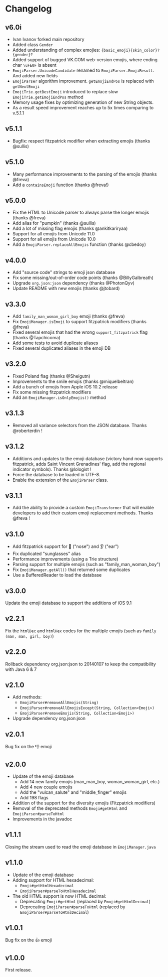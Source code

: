 # Changelog

## v6.0i

- Ivan Ivanov forked main repository
- Added class `Gender`
- Added understanding of complex emojies: `{basic_emoji}{skin_color}?{gender}?`
- Added support of bugged VK.COM web-version emojis, where ending char `\uFE0F` is absent
- `EmojiParser.UnicodeCandidate` renamed to `EmojiParser.EmojiResult`. And added new fields
- `EmojiParser` algorithm improvement. `getEmojiEndPos` is replaced with `getNextEmoji`<br>
- `EmojiTrie.getBestEmoji` introduced to replace slow `EmojiTrie.getEmojiEndPos` method
- Memory usage fixes by optimizing generation of new String objects.
- As a result speed improvement reaches up to 5x times comparing to v.5.1.1

## v5.1.1

- Bugfix: respect fitzpatrick modifier when extracting emojis (thanks @sullis)

## v5.1.0

- Many performance improvements to the parsing of the emojis (thanks @freva)
- Add a `containsEmoji` function (thanks @freva!)

## v5.0.0

- Fix the HTML to Unicode parser to always parse the longer emojis (thanks @freva)
- Add alias for "pumpkin" (thanks @sullis)
- Add a lot of missing flag emojis (thanks @ankitkariryaa)
- Support for all emojis from Unicode 11.0
- Support for all emojis from Unicode 10.0
- Add a `EmojiParser.replaceAllEmojis` function (thanks @cbedoy)

## v4.0.0

- Add "source code" strings to emoji json database
- Fix some missing/out-of-order code points (thanks @BillyGalbreath)
- Upgrade `org.json:json` dependency (thanks @PhotonQyv)
- Update README with new emojis (thanks @jtobard)

## v3.3.0

- Add `family_man_woman_girl_boy` emoji (thanks @freva)
- Fix `EmojiManager.isEmoji` to support fitzpatrick modifiers (thanks @freva)
- Fixed several emojis that had the wrong `support_fitzpatrick` flag (thanks @Tapchicoma)
- Add some tests to avoid duplicate aliases
- Fixed several duplicated aliases in the emoji DB

## v3.2.0

- Fixed Poland flag (thanks @Sheigutn)
- Improvements to the smile emojis (thanks @miquelbeltran)
- Add a bunch of emojis from Apple iOS 10.2 release
- Fix some missing fitzpatrick modifiers
- Add an `EmojiManager.isOnlyEmojis()` method

## v3.1.3

- Removed all variance selectors from the JSON database. Thanks @roberterdin !

## v3.1.2

- Additions and updates to the emoji database (victory hand now supports fitzpatrick, adds Saint Vincent Grenadines' flag, add the regional indicator symbols). Thanks @lologist !
- Force the database to be loaded in UTF-8.
- Enable the extension of the `EmojiParser` class.

## v3.1.1

- Add the ability to provide a custom `EmojiTransformer` that will enable developers to add their custom emoji replacement methods. Thanks @freva !

## v3.1.0

- Add fitzpatrick support for 👃 ("nose") and 👂 ("ear")
- Fix duplicated "sunglasses" alias
- Performance improvements (using a Trie structure)
- Parsing support for multiple emojis (such as "family_man_woman_boy")
- Fix `EmojiManager.getAll()` that returned some duplicates
- Use a BufferedReader to load the database

## v3.0.0

Update the emoji database to support the additions of iOS 9.1

## v2.2.1

Fix the `htmlDec` and `htmlHex` codes for the multiple emojis (such as `family (man, man, girl, boy)`)

## v2.2.0

Rollback dependency org.json:json to 20140107 to keep the compatibility with Java 6 & 7

## v2.1.0

- Add methods:
  - `EmojiParser#removeAllEmojis(String)`
  - `EmojiParser#removeAllEmojisExcept(String, Collection<Emoji>)`
  - `EmojiParser#removeEmojis(String, Collection<Emoji>)`
- Upgrade dependency org.json:json

## v2.0.1

Bug fix on the :-1: emoji

## v2.0.0

- Update of the emoji database
  - Add 14 new family emojis (man_man_boy, woman_woman_girl, etc.)
  - Add 4 new couple emojis
  - Add the "vulcan_salute" and "middle_finger" emojis
  - Add 198 flags
- Addition of the support for the diversity emojis (Fitzpatrick modifiers)
- Removal of the deprecated methods `Emoji#getHtml` and `EmojiParser#parseToHtml`
- Improvements in the javadoc

## v1.1.1

Closing the stream used to read the emoji database in `EmojiManager.java`

## v1.1.0

- Update of the emoji database
- Adding support for HTML hexadecimal:
  - `Emoji#getHtmlHexadecimal`
  - `EmojiParser#parseToHtmlHexadecimal`
- The old HTML support is now HTML decimal:
  - Deprecating `Emoji#getHtml` (replaced by `Emoji#getHtmlDecimal`)
  - Deprecating `EmojiParser#parseToHtml` (replaced by `EmojiParser#parseToHtmlDecimal`)

## v1.0.1

Bug fix on the :+1: emoji

## v1.0.0

First release.
